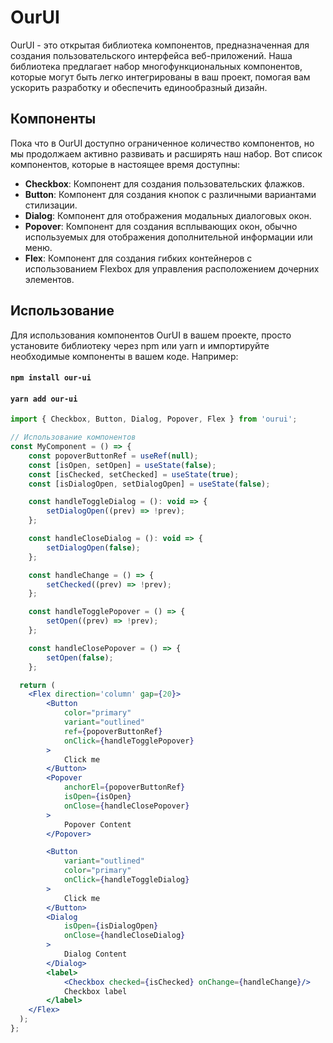 # OurUI

OurUI - это открытая библиотека компонентов, предназначенная для создания пользовательского интерфейса веб-приложений. Наша библиотека предлагает набор многофункциональных компонентов, которые могут быть легко интегрированы в ваш проект, помогая вам ускорить разработку и обеспечить единообразный дизайн.

## Компоненты

Пока что в OurUI доступно ограниченное количество компонентов, но мы продолжаем активно развивать и расширять наш набор. Вот список компонентов, которые в настоящее время доступны:

-   **Checkbox**: Компонент для создания пользовательских флажков.
-   **Button**: Компонент для создания кнопок с различными вариантами стилизации.
-   **Dialog**: Компонент для отображения модальных диалоговых окон.
-   **Popover**: Компонент для создания всплывающих окон, обычно используемых для отображения дополнительной информации или меню.
-   **Flex**: Компонент для создания гибких контейнеров с использованием Flexbox для управления расположением дочерних элементов.

## Использование

Для использования компонентов OurUI в вашем проекте, просто установите библиотеку через npm или yarn и импортируйте необходимые компоненты в вашем коде. Например:

#### `npm install our-ui`

#### `yarn add our-ui`

```jsx
import { Checkbox, Button, Dialog, Popover, Flex } from 'ourui';

// Использование компонентов
const MyComponent = () => {
    const popoverButtonRef = useRef(null);
    const [isOpen, setOpen] = useState(false);
    const [isChecked, setChecked] = useState(true);
    const [isDialogOpen, setDialogOpen] = useState(false);

    const handleToggleDialog = (): void => {
        setDialogOpen((prev) => !prev);
    };

    const handleCloseDialog = (): void => {
        setDialogOpen(false);
    };

    const handleChange = () => {
        setChecked((prev) => !prev);
    };

    const handleTogglePopover = () => {
        setOpen((prev) => !prev);
    };

    const handleClosePopover = () => {
        setOpen(false);
    };

  return (
    <Flex direction='column' gap={20}>
        <Button 
            color="primary" 
            variant="outlined" 
            ref={popoverButtonRef} 
            onClick={handleTogglePopover}
        >
            Click me
        </Button>
        <Popover 
            anchorEl={popoverButtonRef} 
            isOpen={isOpen} 
            onClose={handleClosePopover}
        >
            Popover Content
        </Popover>

        <Button 
            variant="outlined" 
            color="primary" 
            onClick={handleToggleDialog}
        >
            Click me
        </Button>
        <Dialog 
            isOpen={isDialogOpen} 
            onClose={handleCloseDialog}
        >
            Dialog Content
        </Dialog>
        <label>
            <Checkbox checked={isChecked} onChange={handleChange}/>
            Checkbox label
        </label>
    </Flex>
  );
};
```
